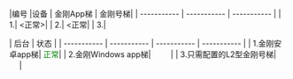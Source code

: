|编号 |设备 | 金刚App梯 | 金刚号梯|
| ----------- | ----------- | ----------- | 
| 1.| <正常>| 
| 2.| <正常| 
| 3.| 

| 后台 | 状态 | 
| ----------- | ----------- | ----------- | ----------- | 
| 1.金刚安卓app梯| <font color="green">正常</font>| 
| 2.金刚Windows app梯| <font color="White">正常</font> | 
| 3.只需配置的L2型金刚号梯| <font color="White">正常</font> | 
 
